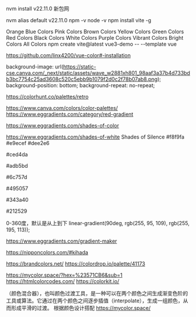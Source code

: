 
nvm install v22.11.0 新包网

nvm alias default v22.11.0
npm -v
node -v
npm install vite -g

Orange
Blue Colors
Pink Colors
Brown Colors
Yellow Colors
Green Colors
Red Colors
Black Colors
White Colors
Purple Colors
Vibrant Colors
Bright Colors
All Colors
npm create vite@latest vue3-demo -- --template vue

https://github.com/linx4200/vue-color#-installation

background-image: url(https://static-cse.canva.com/_next/static/assets/wave_w2881xh801_98aaf3a37b4d733bdb3bc7754c25ad3608c520c5ebb9b1079f2d0c2f78b07ab8.png);
background-position: bottom;
background-repeat: no-repeat;

https://colorhunt.co/palettes/retro

https://www.canva.com/colors/color-palettes/
https://www.eggradients.com/category/red-gradient

https://www.eggradients.com/shades-of-color

https://www.eggradients.com/shades-of-white  Shades of Silence #f8f9fa #e9ecef #dee2e6

#ced4da

#adb5bd

#6c757d

#495057

#343a40

#212529

0-360度，默认是从上到下
linear-gradient(90deg, rgb(255, 95, 109), rgb(255, 195, 113));

https://www.eggradients.com/gradient-maker

https://nipponcolors.com/#kihada


https://brandcolors.net/
https://colordrop.io/palette/41173

https://mycolor.space/?hex=%23571CB6&sub=1
https://htmlcolorcodes.com/
https://colorkit.io/

（颜色混合器），也叫颜色过渡工具，是一种可以在两个颜色之间生成渐变色阶的工具或算法。它通过在两个颜色之间逐步插值（interpolate），生成一组颜色，从而形成平滑的过渡。
根据颜色设计搭配
https://mycolor.space/